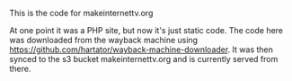 This is the code for makeinternettv.org

At one point it was a PHP site, but now it's just static code.  The code here
was downloaded from the wayback machine using
https://github.com/hartator/wayback-machine-downloader.  It was then synced to
the s3 bucket makeinternettv.org and is currently served from there.

